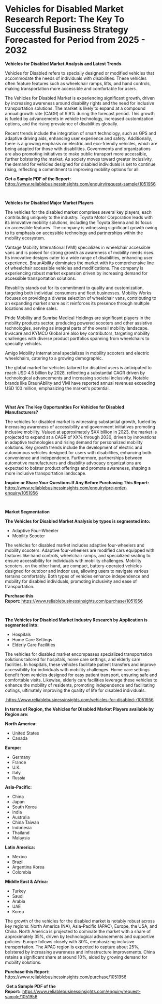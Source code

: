 <p><h1>Vehicles for Disabled Market Research Report: The Key To Successful Business Strategy Forecasted for Period from 2025 - 2032</h1></p><p><strong>Vehicles for Disabled Market Analysis and Latest Trends</strong></p>
<p><p>Vehicles for Disabled refers to specially designed or modified vehicles that accommodate the needs of individuals with disabilities. These vehicles often feature features such as wheelchair ramps, lifts, and hand controls, making transportation more accessible and comfortable for users.</p><p>The Vehicles for Disabled Market is experiencing significant growth, driven by increasing awareness around disability rights and the need for inclusive transportation solutions. The market is likely to expand at a compound annual growth rate (CAGR) of 9.9% during the forecast period. This growth is fueled by advancements in vehicle technology, increased customization options, and the rising prevalence of disabilities globally. </p><p>Recent trends include the integration of smart technology, such as GPS and adaptive driving aids, enhancing user experience and safety. Additionally, there is a growing emphasis on electric and eco-friendly vehicles, which are being adapted for those with disabilities. Governments and organizations are also promoting initiatives to make public transport more accessible, further bolstering the market. As society moves toward greater inclusivity, the demand for vehicles designed for disabled individuals is set to continue rising, reflecting a commitment to improving mobility options for all.</p></p>
<p><strong>Get a Sample PDF of the Report:&nbsp;</strong> <a href="https://www.reliablebusinessinsights.com/enquiry/request-sample/1051956?utm_campaign=3353&utm_medium=2&utm_source=Github&utm_content=ia&utm_term=13042025&utm_id=vehicles-for-disabled">https://www.reliablebusinessinsights.com/enquiry/request-sample/1051956</a></p>
<p>&nbsp;</p>
<p><strong>Vehicles for Disabled Major Market Players</strong></p>
<p><p>The vehicles for the disabled market comprises several key players, each contributing uniquely to the industry. Toyota Motor Corporation leads with its innovative mobility solutions, including the Toyota Sienna and its focus on accessible features. The company is witnessing significant growth owing to its emphasis on accessible technology and partnerships within the mobility ecosystem.</p><p>Vantage Mobility International (VMI) specializes in wheelchair accessible vans and is poised for strong growth as awareness of mobility needs rises. Its innovative designs cater to a wide range of disabilities, enhancing user experience. BraunAbility dominates the market with its comprehensive line of wheelchair accessible vehicles and modifications. The company is experiencing robust market expansion driven by increasing demand for accessible transportation solutions.</p><p>Revability stands out for its commitment to quality and customization, targeting both individual consumers and fleet businesses. Mobility Works focuses on providing a diverse selection of wheelchair vans, contributing to an expanding market share as it reinforces its presence through multiple locations and online sales. </p><p>Pride Mobility and Sunrise Medical Holdings are significant players in the mobility products sector, producing powered scooters and other assistive technologies, serving as integral parts of the overall mobility landscape. Invacare and KYMCO Global are also key contributors, targeting mobility challenges with diverse product portfolios spanning from wheelchairs to specialty vehicles.</p><p>Amigo Mobility International specializes in mobility scooters and electric wheelchairs, catering to a growing demographic. </p><p>The global market for vehicles tailored for disabled users is anticipated to reach USD 4.5 billion by 2028, reflecting a substantial CAGR driven by technological advancements and increasing societal inclusivity. Notable brands like BraunAbility and VMI have reported annual revenues exceeding USD 100 million, emphasizing the market's potential.</p></p>
<p>&nbsp;</p>
<p><strong>What Are The Key Opportunities For Vehicles for Disabled Manufacturers?</strong></p>
<p><p>The vehicles for disabled market is witnessing substantial growth, fueled by increasing awareness of accessibility and government initiatives promoting inclusive mobility. Valued at approximately $XX billion in 2023, the market is projected to expand at a CAGR of XX% through 2030, driven by innovations in adaptive technologies and rising demand for personalized mobility solutions. Key growth trends include the development of electric and autonomous vehicles designed for users with disabilities, enhancing both convenience and independence. Furthermore, partnerships between automotive manufacturers and disability advocacy organizations are expected to bolster product offerings and promote awareness, shaping a more inclusive transportation landscape.</p></p>
<p><strong>Inquire or Share Your Questions If Any Before Purchasing This Report:</strong> <a href="https://www.reliablebusinessinsights.com/enquiry/pre-order-enquiry/1051956?utm_campaign=3353&utm_medium=2&utm_source=Github&utm_content=ia&utm_term=13042025&utm_id=vehicles-for-disabled">https://www.reliablebusinessinsights.com/enquiry/pre-order-enquiry/1051956</a></p>
<p>&nbsp;</p>
<p><strong>Market Segmentation</strong></p>
<p><strong>The Vehicles for Disabled Market Analysis by types is segmented into:</strong></p>
<p><ul><li>Adaptive Four-Wheeler</li><li>Mobility Scooter</li></ul></p>
<p><p>The vehicles for disabled market includes adaptive four-wheelers and mobility scooters. Adaptive four-wheelers are modified cars equipped with features like hand controls, wheelchair ramps, and specialized seating to ensure accessibility for individuals with mobility challenges. Mobility scooters, on the other hand, are compact, battery-operated vehicles designed for outdoor and indoor use, allowing users to navigate various terrains comfortably. Both types of vehicles enhance independence and mobility for disabled individuals, promoting inclusivity and ease of transportation.</p></p>
<p><strong>Purchase this Report:&nbsp;</strong><a href="https://www.reliablebusinessinsights.com/purchase/1051956?utm_campaign=3353&utm_medium=2&utm_source=Github&utm_content=ia&utm_term=13042025&utm_id=vehicles-for-disabled">https://www.reliablebusinessinsights.com/purchase/1051956</a></p>
<p>&nbsp;</p>
<p><strong>The Vehicles for Disabled Market Industry Research by Application is segmented into:</strong></p>
<p><ul><li>Hospitals</li><li>Home Care Settings</li><li>Elderly Care Facilities</li></ul></p>
<p><p>The vehicles for disabled market encompasses specialized transportation solutions tailored for hospitals, home care settings, and elderly care facilities. In hospitals, these vehicles facilitate patient transfers and improve accessibility for individuals with mobility challenges. Home care settings benefit from vehicles designed for easy patient transport, ensuring safe and comfortable visits. Likewise, elderly care facilities leverage these vehicles to enhance the mobility of residents, promoting independence and facilitating outings, ultimately improving the quality of life for disabled individuals.</p></p>
<p><a href="https://www.reliablebusinessinsights.com/vehicles-for-disabled-r1051956?utm_campaign=3353&utm_medium=2&utm_source=Github&utm_content=ia&utm_term=13042025&utm_id=vehicles-for-disabled">&nbsp;https://www.reliablebusinessinsights.com/vehicles-for-disabled-r1051956</a></p>
<p><strong>In terms of Region, the Vehicles for Disabled Market Players available by Region are:</strong></p>
<p>
    <p> <strong> North America: </strong>
        <ul>
            <li>United States</li>
            <li>Canada</li>
        </ul>
        </p> 
    <p> <strong> Europe: </strong>
        <ul>
            <li>Germany</li>
            <li>France</li>
            <li>U.K.</li>
            <li>Italy</li>
            <li>Russia</li>
        </ul>
        </p> 
    <p> <strong> Asia-Pacific: </strong>
        <ul>
            <li>China</li>
            <li>Japan</li>
            <li>South Korea</li>
            <li>India</li>
            <li>Australia</li>
            <li>China Taiwan</li>
            <li>Indonesia</li>
            <li>Thailand</li>
            <li>Malaysia</li>
        </ul>
        </p> 
    <p> <strong> Latin America: </strong>
        <ul>
            <li>Mexico</li>
            <li>Brazil</li>
            <li>Argentina Korea</li>
            <li>Colombia</li>
        </ul>
        </p> 
    <p> <strong> Middle East & Africa: </strong>
        <ul>
            <li>Turkey</li>
            <li>Saudi</li>
            <li>Arabia</li>
            <li>UAE</li>
            <li>Korea</li>
        </ul>
    </p>
    </p>
<p><p>The growth of the vehicles for the disabled market is notably robust across key regions: North America (NA), Asia-Pacific (APAC), Europe, the USA, and China. North America is projected to dominate the market with a share of approximately 35%, driven by technological advancements and supportive policies. Europe follows closely with 30%, emphasizing inclusive transportation. The APAC region is expected to capture about 25%, bolstered by increasing awareness and infrastructure improvements. China retains a significant share at around 10%, aided by growing demand for mobility solutions.</p></p>
<p><strong>Purchase this Report: </strong><a href="https://www.reliablebusinessinsights.com/purchase/1051956?utm_campaign=3353&utm_medium=2&utm_source=Github&utm_content=ia&utm_term=13042025&utm_id=vehicles-for-disabled">https://www.reliablebusinessinsights.com/purchase/1051956</a></p>
<p>&nbsp;<strong>Get a Sample PDF of the Report:&nbsp;&nbsp;</strong><a href="https://www.reliablebusinessinsights.com/enquiry/request-sample/1051956?utm_campaign=3353&utm_medium=2&utm_source=Github&utm_content=ia&utm_term=13042025&utm_id=vehicles-for-disabled">https://www.reliablebusinessinsights.com/enquiry/request-sample/1051956</a></p>
<p><strong></strong></p>
<p><p></p><p></p><p></p></p>